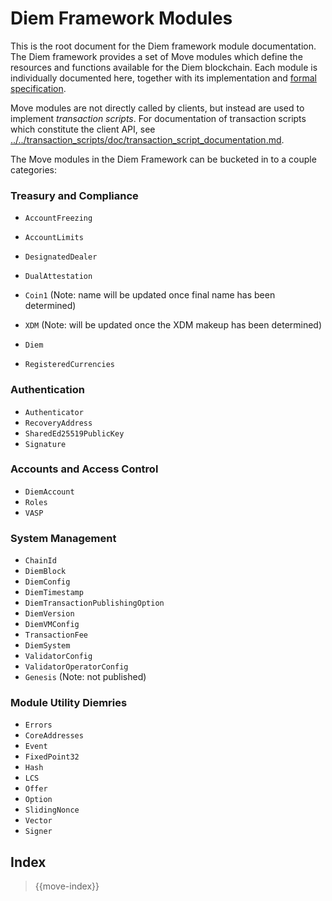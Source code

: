 # Diem Framework Modules

This is the root document for the Diem framework module documentation. The Diem framework provides a set of Move
modules which define the resources and functions available for the Diem blockchain. Each module is individually
documented here, together with its implementation and
[formal specification](../../transaction_scripts/doc/spec_documentation.md).

Move modules are not directly called by clients, but instead are used to implement *transaction scripts*.
For documentation of transaction scripts which constitute the client API, see
[../../transaction_scripts/doc/transaction_script_documentation.md](../../transaction_scripts/doc/transaction_script_documentation.md).

The Move modules in the Diem Framework can be bucketed in to a couple categories:

### Treasury and Compliance
* `AccountFreezing`
* `AccountLimits`
* `DesignatedDealer`
* `DualAttestation`

* `Coin1` (Note: name will be updated once final name has been determined)
* `XDM` (Note: will be updated once the XDM makeup has been determined)
* `Diem`
* `RegisteredCurrencies`

### Authentication
* `Authenticator`
* `RecoveryAddress`
* `SharedEd25519PublicKey`
* `Signature`

### Accounts and Access Control
* `DiemAccount`
* `Roles`
* `VASP`

### System Management
* `ChainId`
* `DiemBlock`
* `DiemConfig`
* `DiemTimestamp`
* `DiemTransactionPublishingOption`
* `DiemVersion`
* `DiemVMConfig`
* `TransactionFee`
* `DiemSystem`
* `ValidatorConfig`
* `ValidatorOperatorConfig`
* `Genesis` (Note: not published)

### Module Utility Diemries
* `Errors`
* `CoreAddresses`
* `Event`
* `FixedPoint32`
* `Hash`
* `LCS`
* `Offer`
* `Option`
* `SlidingNonce`
* `Vector`
* `Signer`

## Index

> {{move-index}}
